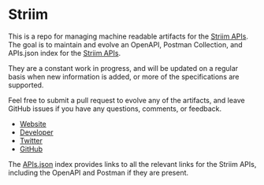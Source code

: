 # StriimThis is a repo for managing machine readable artifacts for the [Striim APIs](https://www.striim.com). The goal is to maintain and evolve an OpenAPI, Postman Collection, and APIs.json index for the [Striim APIs](https://www.striim.com).They are a constant work in progress, and will be updated on a regular basis when new information is added, or more of the specifications are supported.Feel free to submit a pull request to evolve any of the artifacts, and leave GitHub issues if you have any questions, comments, or feedback.- [Website](https://www.striim.com)- [Developer](https://www.striim.com)- [Twitter](https://twitter.com/striimteam)- [GitHub](https://github.com/striim)The [APIs.json](https://github.com/api-evangelist/striim/blob/master/apis.json) index provides links to all the relevant links for the Striim APIs, including the OpenAPI and Postman if they are present.
